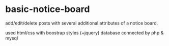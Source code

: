 # basic-notice-board
add/edit/delete posts with several additional attributes of a notice board.


used html/css with boostrap styles (+jquery)
database connected by php & mysql 
